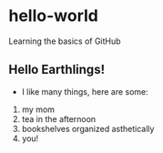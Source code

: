 # hello-world
Learning the basics of GitHub

## Hello Earthlings!

* I like many things, here are some:
1. my mom
2. tea in the afternoon
3. bookshelves organized asthetically 
4. you!
